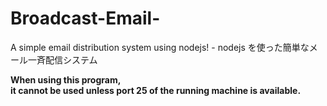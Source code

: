 # Broadcast-Email-
A simple email distribution system using nodejs! - nodejs を使った簡単なメール一斉配信システム

**When using this program,<br>it cannot be used unless port 25 of the running machine is available.**
